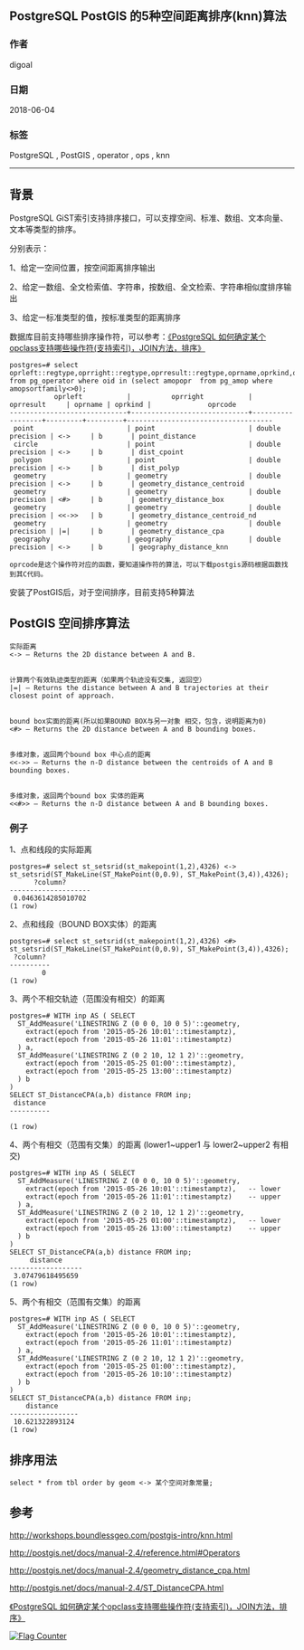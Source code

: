 ## PostgreSQL PostGIS 的5种空间距离排序(knn)算法  
                                                               
### 作者                                                               
digoal                                                               
                                                               
### 日期                                                               
2018-06-04                                                             
                                                               
### 标签                                                               
PostgreSQL , PostGIS , operator , ops , knn     
                                                               
----                                                               
                                                               
## 背景        
PostgreSQL GiST索引支持排序接口，可以支撑空间、标准、数组、文本向量、文本等类型的排序。  
  
分别表示：  
  
1、给定一空间位置，按空间距离排序输出  
  
2、给定一数组、全文检索值、字符串，按数组、全文检索、字符串相似度排序输出  
  
3、给定一标准类型的值，按标准类型的距离排序  
  
数据库目前支持哪些排序操作符，可以参考：[《PostgreSQL 如何确定某个opclass支持哪些操作符(支持索引)，JOIN方法，排序》](../201805/20180530_02.md)     
  
  
```  
postgres=# select oprleft::regtype,oprright::regtype,oprresult::regtype,oprname,oprkind,oprcode from pg_operator where oid in (select amopopr  from pg_amop where amopsortfamily<>0);    
           oprleft           |          oprright           |    oprresult     | oprname | oprkind |              oprcode                 
-----------------------------+-----------------------------+------------------+---------+---------+------------------------------------  
 point                       | point                       | double precision | <->     | b       | point_distance  
 circle                      | point                       | double precision | <->     | b       | dist_cpoint  
 polygon                     | point                       | double precision | <->     | b       | dist_polyp  
 geometry                    | geometry                    | double precision | <->     | b       | geometry_distance_centroid  
 geometry                    | geometry                    | double precision | <#>     | b       | geometry_distance_box  
 geometry                    | geometry                    | double precision | <<->>   | b       | geometry_distance_centroid_nd  
 geometry                    | geometry                    | double precision | |=|     | b       | geometry_distance_cpa  
 geography                   | geography                   | double precision | <->     | b       | geography_distance_knn  
  
oprcode是这个操作符对应的函数，要知道操作符的算法，可以下载postgis源码根据函数找到其C代码。
```  
  
安装了PostGIS后，对于空间排序，目前支持5种算法  
  
## PostGIS 空间排序算法  
  
```  
实际距离  
<-> — Returns the 2D distance between A and B.    
  
  
计算两个有效轨迹类型的距离（如果两个轨迹没有交集, 返回空）  
|=| — Returns the distance between A and B trajectories at their closest point of approach.  
  
  
bound box实面的距离(所以如果BOUND BOX与另一对象 相交，包含，说明距离为0)  
<#> — Returns the 2D distance between A and B bounding boxes.    
  
  
多维对象，返回两个bound box 中心点的距离  
<<->> — Returns the n-D distance between the centroids of A and B bounding boxes.  
  
  
多维对象，返回两个bound box 实体的距离  
<<#>> — Returns the n-D distance between A and B bounding boxes.  
```  
  
### 例子  
  
1、点和线段的实际距离  
  
```  
postgres=# select st_setsrid(st_makepoint(1,2),4326) <-> st_setsrid(ST_MakeLine(ST_MakePoint(0,0.9), ST_MakePoint(3,4)),4326);  
      ?column?        
--------------------  
 0.0463614285010702  
(1 row)  
```  
  
2、点和线段（BOUND BOX实体）的距离  
  
```  
postgres=# select st_setsrid(st_makepoint(1,2),4326) <#> st_setsrid(ST_MakeLine(ST_MakePoint(0,0.9), ST_MakePoint(3,4)),4326);  
 ?column?   
----------  
        0  
(1 row)  
```  
  
3、两个不相交轨迹（范围没有相交）的距离  
  
```  
postgres=# WITH inp AS ( SELECT  
  ST_AddMeasure('LINESTRING Z (0 0 0, 10 0 5)'::geometry,  
    extract(epoch from '2015-05-26 10:01'::timestamptz),  
    extract(epoch from '2015-05-26 11:01'::timestamptz)  
  ) a,  
  ST_AddMeasure('LINESTRING Z (0 2 10, 12 1 2)'::geometry,  
    extract(epoch from '2015-05-25 01:00'::timestamptz),  
    extract(epoch from '2015-05-25 13:00'::timestamptz)  
  ) b  
)  
SELECT ST_DistanceCPA(a,b) distance FROM inp;  
 distance   
----------  
           
(1 row)  
```  
  
4、两个有相交（范围有交集）的距离  (lower1~upper1 与 lower2~upper2 有相交)  
  
```  
postgres=# WITH inp AS ( SELECT  
  ST_AddMeasure('LINESTRING Z (0 0 0, 10 0 5)'::geometry,  
    extract(epoch from '2015-05-26 10:01'::timestamptz),   -- lower  
    extract(epoch from '2015-05-26 11:01'::timestamptz)    -- upper  
  ) a,  
  ST_AddMeasure('LINESTRING Z (0 2 10, 12 1 2)'::geometry,  
    extract(epoch from '2015-05-25 01:00'::timestamptz),   -- lower  
    extract(epoch from '2015-05-26 13:00'::timestamptz)    -- upper  
  ) b  
)  
SELECT ST_DistanceCPA(a,b) distance FROM inp;  
     distance       
------------------  
 3.07479618495659  
(1 row)  
```  
  
5、两个有相交（范围有交集）的距离  
  
```  
postgres=# WITH inp AS ( SELECT  
  ST_AddMeasure('LINESTRING Z (0 0 0, 10 0 5)'::geometry,  
    extract(epoch from '2015-05-26 10:01'::timestamptz),  
    extract(epoch from '2015-05-26 11:01'::timestamptz)  
  ) a,  
  ST_AddMeasure('LINESTRING Z (0 2 10, 12 1 2)'::geometry,  
    extract(epoch from '2015-05-25 01:00'::timestamptz),  
    extract(epoch from '2015-05-26 10:10'::timestamptz)  
  ) b  
)  
SELECT ST_DistanceCPA(a,b) distance FROM inp;  
    distance       
-----------------  
 10.621322893124  
(1 row)  
```  
  
## 排序用法
  
```
select * from tbl order by geom <-> 某个空间对象常量; 
```
  
## 参考  
http://workshops.boundlessgeo.com/postgis-intro/knn.html  
  
http://postgis.net/docs/manual-2.4/reference.html#Operators  
  
http://postgis.net/docs/manual-2.4/geometry_distance_cpa.html  
  
http://postgis.net/docs/manual-2.4/ST_DistanceCPA.html  
  
[《PostgreSQL 如何确定某个opclass支持哪些操作符(支持索引)，JOIN方法，排序》](../201805/20180530_02.md)      
  
  
<a rel="nofollow" href="http://info.flagcounter.com/h9V1"  ><img src="http://s03.flagcounter.com/count/h9V1/bg_FFFFFF/txt_000000/border_CCCCCC/columns_2/maxflags_12/viewers_0/labels_0/pageviews_0/flags_0/"  alt="Flag Counter"  border="0"  ></a>  
  
